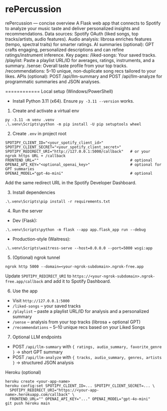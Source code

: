 rePercussion
============
rePercussion — concise overview
A Flask web app that connects to Spotify to analyze your music taste and deliver personalized insights and recommendations.
Data sources: Spotify OAuth (liked songs, top tracks/artists, audio features).
Audio analysis: librosa enriches features (tempo, spectral traits) for smarter ratings.
AI summaries (optional): GPT crafts engaging, personalized descriptions and can refine ratings/instrument inference.
Key pages:
/liked-songs: Your saved tracks.
/playlist: Paste a playlist URL/ID for averages, ratings, instruments, and a summary.
/sense: Overall taste profile from your top tracks.
/recommendations: 5–10 unique, non-duplicate song recs tailored to your likes.
APIs (optional): POST /api/llm-summary and POST /api/llm-analyze for programmatic summaries and JSON analyses.

============
Local setup (Windows/PowerShell)
- Install Python 3.11 (x64). Ensure `py -3.11 --version` works.

1) Create and activate a virtual env
```
py -3.11 -m venv .venv
.\.venv\Scripts\python -m pip install -U pip setuptools wheel
```

2) Create `.env` in project root
```
SPOTIPY_CLIENT_ID="<your_spotify_client_id>"
SPOTIPY_CLIENT_SECRET="<your_spotify_client_secret>"
SPOTIPY_REDIRECT_URI="http://127.0.0.1:5000/callback"   # or your ngrok https URL + /callback
FRONTEND_URL=""                                         # optional
OPENAI_API_KEY="<optional_openai_key>"                  # optional for GPT summaries
OPENAI_MODEL="gpt-4o-mini"                              # optional
```
Add the same redirect URL in the Spotify Developer Dashboard.

3) Install dependencies
```
.\.venv\Scripts\pip install -r requirements.txt
```

4) Run the server
- Dev (Flask):
```
.\.venv\Scripts\python -m flask --app app.flask_app run --debug
```
- Production-style (Waitress):
```
.\.venv\Scripts\waitress-serve --host=0.0.0.0 --port=5000 wsgi:app
```

5) (Optional) ngrok tunnel
```
ngrok http 5000 --domain=<your-ngrok-subdomain>.ngrok-free.app
```
Update `SPOTIPY_REDIRECT_URI` to `https://<your-ngrok-subdomain>.ngrok-free.app/callback` and add it to Spotify Dashboard.

6) Use the app
- Visit `http://127.0.0.1:5000`
- `/liked-songs` – your saved tracks
- `/playlist` – paste a playlist URL/ID for analysis and a personalized summary
- `/sense` – analysis from your top tracks (librosa + optional GPT)
- `/recommendations` – 5–10 unique recs based on your Liked Songs

7) Optional LLM endpoints
- POST `/api/llm-summary` with `{ ratings, audio_summary, favorite_genre }` → short GPT summary
- POST `/api/llm-analyze` with `{ tracks, audio_summary, genres, artists }` → structured JSON analysis

Heroku (optional)
```
heroku create <your-app-name>
heroku config:set SPOTIPY_CLIENT_ID=... SPOTIPY_CLIENT_SECRET=... \
  SPOTIPY_REDIRECT_URI="https://<your-app-name>.herokuapp.com/callback" \
  FRONTEND_URL="" OPENAI_API_KEY="..." OPENAI_MODEL="gpt-4o-mini"
git push heroku main
```


